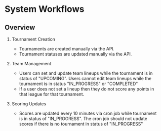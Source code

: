# System Workflows

## Overview

1. Tournament Creation

   - Tournaments are created manually via the API.
   - Tournament statuses are updated manually via the API.

2. Team Management

   - Users can set and update team lineups while the tournament is in status of "UPCOMING". Users cannot edit team lineups while the tournament is in status "IN_PROGRESS" or "COMPLETED"
   - If a user does not set a lineup then they do not score any points in that league for that tournament.

3. Scoring Updates

   - Scores are updated every 10 minutes via cron job while tournament is in status of "IN_PROGRESS". The cron job should not update scores if there is no tournament in status of "IN_PROGRESS"
